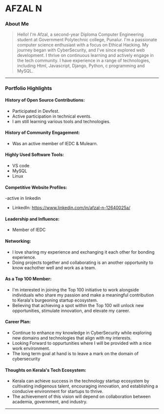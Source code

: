 # AFZAL N 

### About Me

> Hello! I'm Afzal, a second-year Diploma Computer Engineering student at Government Polytechnic college, Punalur. I'm a passionate computer science enthusiast with a focus on Ethical Hacking. My journey began with CyberSecurity, and I've since explored web development. I thrive on continuous learning and actively engage in the tech community. I have experience in a range of technologies, including Html, Javascript, Django, Python, c programming and MySQL.


---

### Portfolio Highlights

#### History of Open Source Contributions:

-  Participated in Devfest.
-  Active participation in technical events.
-  I am still learning various tools and technologies.

#### History of Community Engagement:

- Was an active member of IEDC & Mulearn.


#### Highly Used Software Tools:

- VS code
- MySQL
- Linux

#### Competitive Website Profiles:

-active in linkedin
- LinkedIn: https://www.linkedin.com/in/afzal-n-12640025a/

#### Leadership and Influence:

- Member of IEDC

#### Networking:

- I love sharing my experience and exchanging it each other for bonding experience.
- Doing projects together and collaborating is an another opportunity to know eachother well and work as a team.


#### As a Top 100 Member:

-  I'm interested in joining the Top 100 initiative to work alongside individuals who share my passion and make a meaningful contribution to Kerala's burgeoning startup ecosystem.
-  Believing that achieving a spot within the Top 100 will unlock new opportunities, stimulate innovation, and elevate my career.

  
#### Career Plan:

- Continue to enhance my knowledge in CyberSecurity while exploring new domains and technologies that align with my interests.
- Looking Forward to oppurtunities where I will be provided with a nice work environment.
- The long term goal at hand is to leave a mark on the domain of cybersecurity

#### Thoughts on Kerala's Tech Ecosystem:

- Kerala can achieve success in the technology startup ecosystem by cultivating indigenous talent, encouraging innovation, and establishing a conducive environment for startups to thrive.
- The achievement of this vision will depend on collaboration between academia, government, and industry.
 
---
